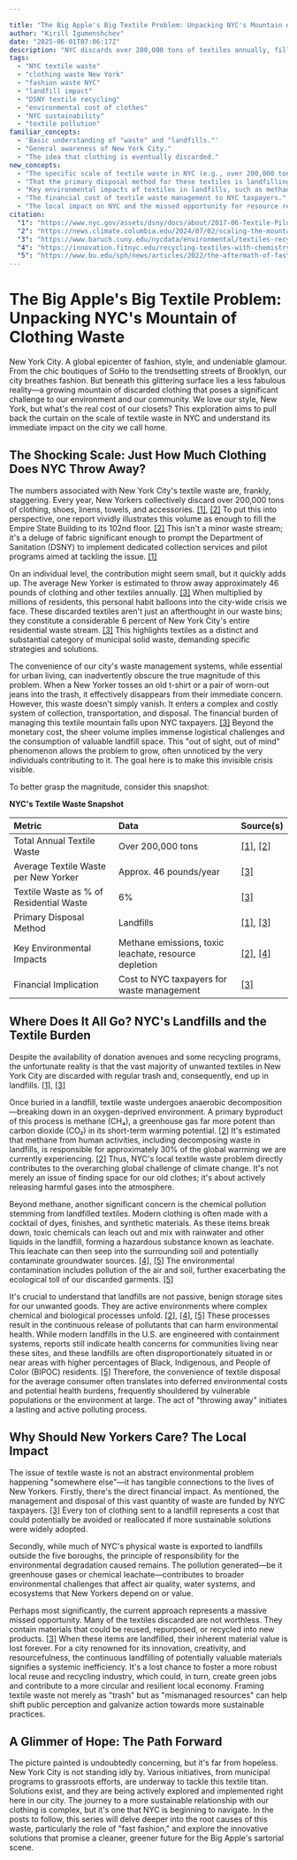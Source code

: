 ```yaml
---

title: "The Big Apple's Big Textile Problem: Unpacking NYC's Mountain of Clothing Waste"
author: "Kirill Igumenshchev"
date: "2025-06-01T07:06:17Z"
description: "NYC discards over 200,000 tons of textiles annually, filling landfills, releasing methane, and costing taxpayers. This post explores the shocking scale and local impact of this fashion waste crisis."
tags:
  - "NYC textile waste"
  - "clothing waste New York"
  - "fashion waste NYC"
  - "landfill impact"
  - "DSNY textile recycling"
  - "environmental cost of clothes"
  - "NYC sustainability"
  - "textile pollution"
familiar_concepts:
  - 'Basic understanding of "waste" and "landfills."'
  - "General awareness of New York City."
  - "The idea that clothing is eventually discarded."
new_concepts:
  - "The specific scale of textile waste in NYC (e.g., over 200,000 tons annually, average per person, percentage of total residential waste)."
  - "That the primary disposal method for these textiles is landfilling."
  - "Key environmental impacts of textiles in landfills, such as methane (CH4) gas production and the potential for toxic leachate."
  - "The financial cost of textile waste management to NYC taxpayers."
  - "The local impact on NYC and the missed opportunity for resource recovery."
citation:
  "1": "https://www.nyc.gov/assets/dsny/docs/about/2017-06-Textile-Pilot-Report_draft10.pdf (Provides the core statistic of over 200,000 tons of textile waste annually in NYC and details DSNY's perspective and pilot programs.)"
  "2": "https://news.climate.columbia.edu/2024/07/02/scaling-the-mountains-of-textile-waste-in-new-york-city/ (Discusses the scale of NYC's textile waste, likening it to the Empire State Building, and the environmental impact in landfills, including methane.)"
  "3": "https://www.baruch.cuny.edu/nycdata/environmental/textiles-recycling.htm (States the average textile waste per New Yorker and its percentage of the residential waste stream, and mentions landfill as the normal destination.)"
  "4": "https://innovation.fitnyc.edu/recycling-textiles-with-chemistry-more/ (Highlights the environmental burden of textile waste, including chemical pollution from landfill leachate.)"
  "5": "https://www.bu.edu/sph/news/articles/2022/the-aftermath-of-fast-fashion-how-discarded-clothes-impact-public-health-and-the-environment/ (Explains the decomposition process in landfills, the release of gas and chemical leachates, and the disproportionate location of landfills.)"
---
```



# The Big Apple's Big Textile Problem: Unpacking NYC's Mountain of Clothing Waste

New York City. A global epicenter of fashion, style, and undeniable glamour. From the chic boutiques of SoHo to the trendsetting streets of Brooklyn, our city breathes fashion. But beneath this glittering surface lies a less fabulous reality—a growing mountain of discarded clothing that poses a significant challenge to our environment and our community. We love our style, New York, but what's the real cost of our closets? This exploration aims to pull back the curtain on the scale of textile waste in NYC and understand its immediate impact on the city we call home.

## The Shocking Scale: Just How Much Clothing Does NYC Throw Away?

The numbers associated with New York City's textile waste are, frankly, staggering. Every year, New Yorkers collectively discard over 200,000 tons of clothing, shoes, linens, towels, and accessories. [\[1\]](https://www.nyc.gov/assets/dsny/docs/about/2017-06-Textile-Pilot-Report_draft10.pdf), [\[2\]](https://news.climate.columbia.edu/2024/07/02/scaling-the-mountains-of-textile-waste-in-new-york-city/) To put this into perspective, one report vividly illustrates this volume as enough to fill the Empire State Building to its 102nd floor. [\[2\]](https://news.climate.columbia.edu/2024/07/02/scaling-the-mountains-of-textile-waste-in-new-york-city/) This isn't a minor waste stream; it's a deluge of fabric significant enough to prompt the Department of Sanitation (DSNY) to implement dedicated collection services and pilot programs aimed at tackling the issue. [\[1\]](https://www.nyc.gov/assets/dsny/docs/about/2017-06-Textile-Pilot-Report_draft10.pdf)

On an individual level, the contribution might seem small, but it quickly adds up. The average New Yorker is estimated to throw away approximately 46 pounds of clothing and other textiles annually. [\[3\]](https://www.baruch.cuny.edu/nycdata/environmental/textiles-recycling.htm) When multiplied by millions of residents, this personal habit balloons into the city-wide crisis we face. These discarded textiles aren't just an afterthought in our waste bins; they constitute a considerable 6 percent of New York City's entire residential waste stream. [\[3\]](https://www.baruch.cuny.edu/nycdata/environmental/textiles-recycling.htm) This highlights textiles as a distinct and substantial category of municipal solid waste, demanding specific strategies and solutions.

The convenience of our city's waste management systems, while essential for urban living, can inadvertently obscure the true magnitude of this problem. When a New Yorker tosses an old t-shirt or a pair of worn-out jeans into the trash, it effectively disappears from their immediate concern. However, this waste doesn't simply vanish. It enters a complex and costly system of collection, transportation, and disposal. The financial burden of managing this textile mountain falls upon NYC taxpayers. [\[3\]](https://www.baruch.cuny.edu/nycdata/environmental/textiles-recycling.htm) Beyond the monetary cost, the sheer volume implies immense logistical challenges and the consumption of valuable landfill space. This "out of sight, out of mind" phenomenon allows the problem to grow, often unnoticed by the very individuals contributing to it. The goal here is to make this invisible crisis visible.

To better grasp the magnitude, consider this snapshot:

**NYC's Textile Waste Snapshot**

| Metric                                    | Data                                                                 | Source(s)                                                     |
| :---------------------------------------- | :------------------------------------------------------------------- | :------------------------------------------------------------ |
| Total Annual Textile Waste                | Over 200,000 tons                                                    | [\[1\]](https://www.nyc.gov/assets/dsny/docs/about/2017-06-Textile-Pilot-Report_draft10.pdf), [\[2\]](https://news.climate.columbia.edu/2024/07/02/scaling-the-mountains-of-textile-waste-in-new-york-city/)                    |
| Average Textile Waste per New Yorker      | Approx. 46 pounds/year                                               | [\[3\]](https://www.baruch.cuny.edu/nycdata/environmental/textiles-recycling.htm)                                          |
| Textile Waste as % of Residential Waste | 6%                                                                   | [\[3\]](https://www.baruch.cuny.edu/nycdata/environmental/textiles-recycling.htm)                                          |
| Primary Disposal Method                   | Landfills                                                            | [\[1\]](https://www.nyc.gov/assets/dsny/docs/about/2017-06-Textile-Pilot-Report_draft10.pdf), [\[3\]](https://www.baruch.cuny.edu/nycdata/environmental/textiles-recycling.htm)                    |
| Key Environmental Impacts                 | Methane emissions, toxic leachate, resource depletion                | [\[2\]](https://news.climate.columbia.edu/2024/07/02/scaling-the-mountains-of-textile-waste-in-new-york-city/), [\[4\]](https://innovation.fitnyc.edu/recycling-textiles-with-chemistry-more/)                    |
| Financial Implication                     | Cost to NYC taxpayers for waste management                           | [\[3\]](https://www.baruch.cuny.edu/nycdata/environmental/textiles-recycling.htm)                                          |

## Where Does It All Go? NYC's Landfills and the Textile Burden

Despite the availability of donation avenues and some recycling programs, the unfortunate reality is that the vast majority of unwanted textiles in New York City are discarded with regular trash and, consequently, end up in landfills. [\[1\]](https://www.nyc.gov/assets/dsny/docs/about/2017-06-Textile-Pilot-Report_draft10.pdf), [\[3\]](https://www.baruch.cuny.edu/nycdata/environmental/textiles-recycling.htm)

Once buried in a landfill, textile waste undergoes anaerobic decomposition—breaking down in an oxygen-deprived environment. A primary byproduct of this process is methane (CH₄), a greenhouse gas far more potent than carbon dioxide (CO₂) in its short-term warming potential. [\[2\]](https://news.climate.columbia.edu/2024/07/02/scaling-the-mountains-of-textile-waste-in-new-york-city/) It's estimated that methane from human activities, including decomposing waste in landfills, is responsible for approximately 30% of the global warming we are currently experiencing. [\[2\]](https://news.climate.columbia.edu/2024/07/02/scaling-the-mountains-of-textile-waste-in-new-york-city/) Thus, NYC's local textile waste problem directly contributes to the overarching global challenge of climate change. It's not merely an issue of finding space for our old clothes; it's about actively releasing harmful gases into the atmosphere.

Beyond methane, another significant concern is the chemical pollution stemming from landfilled textiles. Modern clothing is often made with a cocktail of dyes, finishes, and synthetic materials. As these items break down, toxic chemicals can leach out and mix with rainwater and other liquids in the landfill, forming a hazardous substance known as leachate. This leachate can then seep into the surrounding soil and potentially contaminate groundwater sources. [\[4\]](https://innovation.fitnyc.edu/recycling-textiles-with-chemistry-more/), [\[5\]](https://www.bu.edu/sph/news/articles/2022/the-aftermath-of-fast-fashion-how-discarded-clothes-impact-public-health-and-the-environment/) The environmental contamination includes pollution of the air and soil, further exacerbating the ecological toll of our discarded garments. [\[5\]](https://www.bu.edu/sph/news/articles/2022/the-aftermath-of-fast-fashion-how-discarded-clothes-impact-public-health-and-the-environment/)

It's crucial to understand that landfills are not passive, benign storage sites for our unwanted goods. They are active environments where complex chemical and biological processes unfold. [\[2\]](https://news.climate.columbia.edu/2024/07/02/scaling-the-mountains-of-textile-waste-in-new-york-city/), [\[4\]](https://innovation.fitnyc.edu/recycling-textiles-with-chemistry-more/), [\[5\]](https://www.bu.edu/sph/news/articles/2022/the-aftermath-of-fast-fashion-how-discarded-clothes-impact-public-health-and-the-environment/) These processes result in the continuous release of pollutants that can harm environmental health. While modern landfills in the U.S. are engineered with containment systems, reports still indicate health concerns for communities living near these sites, and these landfills are often disproportionately situated in or near areas with higher percentages of Black, Indigenous, and People of Color (BIPOC) residents. [\[5\]](https://www.bu.edu/sph/news/articles/2022/the-aftermath-of-fast-fashion-how-discarded-clothes-impact-public-health-and-the-environment/) Therefore, the convenience of textile disposal for the average consumer often translates into deferred environmental costs and potential health burdens, frequently shouldered by vulnerable populations or the environment at large. The act of "throwing away" initiates a lasting and active polluting process.

## Why Should New Yorkers Care? The Local Impact

The issue of textile waste is not an abstract environmental problem happening "somewhere else"—it has tangible connections to the lives of New Yorkers. Firstly, there's the direct financial impact. As mentioned, the management and disposal of this vast quantity of waste are funded by NYC taxpayers. [\[3\]](https://www.baruch.cuny.edu/nycdata/environmental/textiles-recycling.htm) Every ton of clothing sent to a landfill represents a cost that could potentially be avoided or reallocated if more sustainable solutions were widely adopted.

Secondly, while much of NYC's physical waste is exported to landfills outside the five boroughs, the principle of responsibility for the environmental degradation caused remains. The pollution generated—be it greenhouse gases or chemical leachate—contributes to broader environmental challenges that affect air quality, water systems, and ecosystems that New Yorkers depend on or value.

Perhaps most significantly, the current approach represents a massive missed opportunity. Many of the textiles discarded are not worthless. They contain materials that could be reused, repurposed, or recycled into new products. [\[3\]](https://www.baruch.cuny.edu/nycdata/environmental/textiles-recycling.htm) When these items are landfilled, their inherent material value is lost forever. For a city renowned for its innovation, creativity, and resourcefulness, the continuous landfilling of potentially valuable materials signifies a systemic inefficiency. It's a lost chance to foster a more robust local reuse and recycling industry, which could, in turn, create green jobs and contribute to a more circular and resilient local economy. Framing textile waste not merely as "trash" but as "mismanaged resources" can help shift public perception and galvanize action towards more sustainable practices.

## A Glimmer of Hope: The Path Forward

The picture painted is undoubtedly concerning, but it's far from hopeless. New York City is not standing idly by. Various initiatives, from municipal programs to grassroots efforts, are underway to tackle this textile titan. Solutions exist, and they are being actively explored and implemented right here in our city. The journey to a more sustainable relationship with our clothing is complex, but it's one that NYC is beginning to navigate. In the posts to follow, this series will delve deeper into the root causes of this waste, particularly the role of "fast fashion," and explore the innovative solutions that promise a cleaner, greener future for the Big Apple's sartorial scene.
